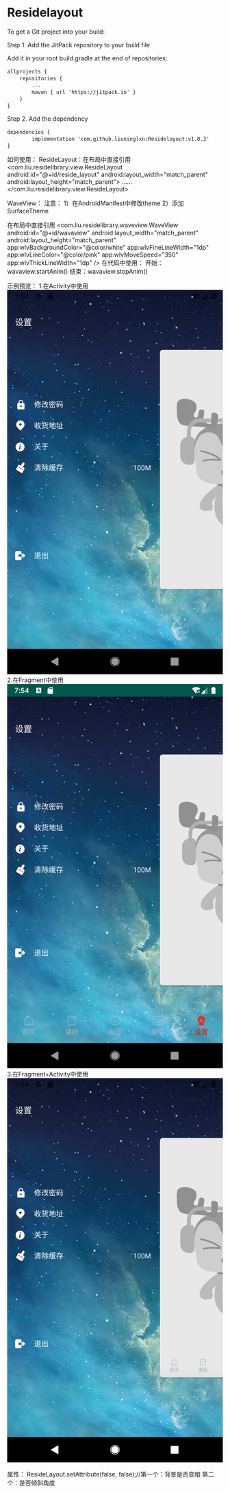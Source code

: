 # Residelayout
To get a Git project into your build:

Step 1. Add the JitPack repository to your build file

Add it in your root build.gradle at the end of repositories:

	allprojects {
		repositories {
			...
			maven { url 'https://jitpack.io' }
		}
	}

Step 2. Add the dependency

	dependencies {
	        implementation 'com.github.liuninglxn:Residelayout:v1.0.2'
	}
如何使用：
ResideLayout：在布局中直接引用
    <com.liu.residelibrary.view.ResideLayout    
         android:id="@+id/reside_layout"
         android:layout_width="match_parent"
         android:layout_height="match_parent">
         ......
    </com.liu.residelibrary.view.ResideLayout>

WaveView：
注意：
1）在AndroidManifest中修改theme
         <activity
             android:name=".activity.WaveActivity"
             android:screenOrientation="portrait"
             android:theme="@style/SurfaceTheme"/>
2）添加SurfaceTheme
         <style name="SurfaceTheme" parent="Theme.AppCompat.NoActionBar">
                 <!-- Customize your theme here. -->
                 <item name="android:windowIsTranslucent">true</item>
                 <item name="android:windowNoTitle">true</item>
         </style>

在布局中直接引用
    <com.liu.residelibrary.waveview.WaveView
            android:id="@+id/wavaview"
            android:layout_width="match_parent"
            android:layout_height="match_parent"
            app:wlvBackgroundColor="@color/white"
            app:wlvFineLineWidth="1dp"
            app:wlvLineColor="@color/pink"
            app:wlvMoveSpeed="350"
            app:wlvThickLineWidth="1dp" />
在代码中使用：
    开始：wavaview.startAnim()
    结束：wavaview.stopAnim()

示例预览：
1.在Activity中使用
![Image text](https://raw.githubusercontent.com/liuninglxn/Residelayout/master/image/Screenshot_1557906858.png)
2.在Fragment中使用
![Image text](https://raw.githubusercontent.com/liuninglxn/Residelayout/master/image/Screenshot_1557906868.png)
3.在Fragment+Activity中使用
![Image text](https://raw.githubusercontent.com/liuninglxn/Residelayout/master/image/Screenshot_1557906875.png)

属性：
 ResideLayout.setAttribute(false, false);//第一个：背景是否变暗 第二个：是否倾斜角度
